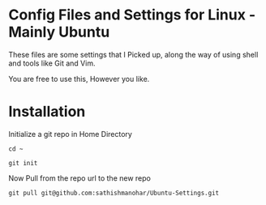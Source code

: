 # Config Files and Settings for Linux - Mainly Ubuntu

These files are some settings that I Picked up, along the way of using shell and tools like Git and Vim.

You are free to use this, However you like.

# Installation

Initialize a git repo in Home Directory

`cd ~`

`git init`

Now Pull from the repo url to the new repo

`git pull git@github.com:sathishmanohar/Ubuntu-Settings.git`

